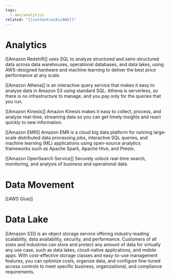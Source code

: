 ```yaml
---
tags:
  - aws/analytics
related: "[[content/wiki/AWS]]"
---
```

# Analytics

[[Amazon Redshift]] uses SQL to analyze structured and semi-structured data across data warehouses, operational databases, and data lakes, using AWS-designed hardware and machine learning to deliver the best price performance at any scale.

[[Amazon Athena]] is an interactive query service that makes it easy to analyze data in Amazon S3 using standard SQL. Athena is serverless, so there is no infrastructure to manage, and you pay only for the queries that you run.

[[Amazon Kinesis]]
Amazon Kinesis makes it easy to collect, process, and analyze real-time, streaming data so you can get timely insights and react quickly to new information.

[[Amazon EMR]]
Amazon EMR is a cloud big data platform for running large-scale distributed data processing jobs, interactive SQL queries, and machine learning (ML) applications using open-source analytics frameworks such as Apache Spark, Apache Hive, and Presto.

[[Amazon OpenSearch Service]]
Securely unlock real-time search, monitoring, and analysis of business and operational data.

# Data Movement

[[AWS Glue]]

# Data Lake

[[Amazon S3]] is an object storage service offering industry-leading scalability, data availability, security, and performance. Customers of all sizes and industries can store and protect any amount of data for virtually any use case, such as data lakes, cloud-native applications, and mobile apps. With cost-effective storage classes and easy-to-use management features, you can optimize costs, organize data, and configure fine-tuned access controls to meet specific business, organizational, and compliance requirements.